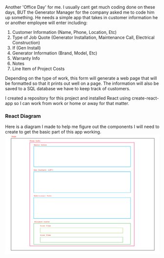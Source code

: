 Another 'Office Day' for me. I usually cant get much coding done on these days, BUT the Generator Manager for the company asked me to code him up something.
He needs a simple app that takes in customer information he or another employee will enter including:
1. Customer Information (Name, Phone, Location, Etc)
2. Type of Job Quote (Generator Installation, Maintenance Call, Electrical Construction)
3. If (Gen Install)
  1. Generator Information (Brand, Model, Etc)
  2. Warranty Info
  3. Notes
  4. Line Item of Project Costs

Depending on the type of work, this form will generate a web page that will be formatted so that it prints out well on a page. The information will also be saved to a SQL database we have to keep track of customers.

I created a repository for this project and installed React using create-react-app so I can work from work or home or away for that matter.
### React Diagram
Here is a diagram I made to help me figure out the components I will need to create to get the basic part of this app working.
![diagram](https://github.com/jordanvidrine/coding-journey/blob/master/Daily%20Logs/files/React-Components.jpg)
